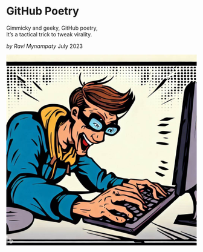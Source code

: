 # GitHub Poetry  

Gimmicky and geeky,		GitHub poetry,   
It’s a tactical trick 		to tweak virality.  

_by Ravi Mynampaty_
July 2023

<img src="../poems/assets/images/gpoetry1.jpeg" alt="Computer geek typing on a keyboard" title="Computer geek typing on a keyboard">  
